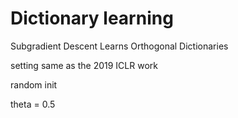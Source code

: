 # Dictionary learning

Subgradient Descent Learns Orthogonal Dictionaries

setting same as the 2019 ICLR work

random init

theta = 0.5